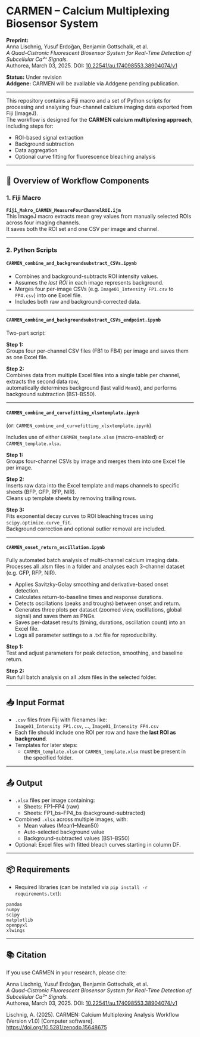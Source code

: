 
# CARMEN – Calcium Multiplexing Biosensor System

**Preprint:**  
Anna Lischnig, Yusuf Erdoğan, Benjamin Gottschalk, et al.  
*A Quad-Cistronic Fluorescent Biosensor System for Real-Time Detection of Subcellular Ca²⁺ Signals.*  
Authorea, March 03, 2025. DOI: [10.22541/au.174098553.38904074/v1](https://doi.org/10.22541/au.174098553.38904074/v1)

**Status:** Under revision  
**Addgene:** CARMEN will be available via Addgene pending publication.

---

This repository contains a Fiji macro and a set of Python scripts for processing and analysing four-channel calcium imaging data exported from Fiji (ImageJ).  
The workflow is designed for the **CARMEN calcium multiplexing approach**, including steps for:

- ROI-based signal extraction
- Background subtraction
- Data aggregation
- Optional curve fitting for fluorescence bleaching analysis

---

## 📁 Overview of Workflow Components

### 1. Fiji Macro
**`Fiji_Makro_CARMEN_MeasureFourChannelROI.ijm`**  
This ImageJ macro extracts mean grey values from manually selected ROIs across four imaging channels.  
It saves both the ROI set and one CSV per image and channel.

---

### 2. Python Scripts

#### **`CARMEN_combine_and_backgroundsubstract_CSVs.ipynb`**
- Combines and background-subtracts ROI intensity values.
- Assumes the *last ROI* in each image represents background.
- Merges four per-image CSVs (e.g. `Image01_Intensity FP1.csv` to `FP4.csv`) into one Excel file.
- Includes both raw and background-corrected data.

---

#### **`CARMEN_combine_and_backgroundsubstract_CSVs_endpoint.ipynb`**
Two-part script:

**Step 1:**  
Groups four per-channel CSV files (FB1 to FB4) per image and saves them as one Excel file.

**Step 2:**  
Combines data from multiple Excel files into a single table per channel, extracts the second data row,  
automatically determines background (last valid `MeanX`), and performs background subtraction (BS1–BS50).

---

#### **`CARMEN_combine_and_curvefitting_xlsmtemplate.ipynb`**  
(or: `CARMEN_combine_and_curvefitting_xlsxtemplate.ipynb`)

Includes use of either `CARMEN_template.xlsm` (macro-enabled) or `CARMEN_template.xlsx`.

**Step 1:**  
Groups four-channel CSVs by image and merges them into one Excel file per image.

**Step 2:**  
Inserts raw data into the Excel template and maps channels to specific sheets (BFP, GFP, RFP, NIR).  
Cleans up template sheets by removing trailing rows.

**Step 3:**  
Fits exponential decay curves to ROI bleaching traces using `scipy.optimize.curve_fit`.  
Background correction and optional outlier removal are included.

---

#### **`CARMEN_onset_return_oscillation.ipynb`**  
Fully automated batch analysis of multi-channel calcium imaging data.
Processes all .xlsm files in a folder and analyses each 3-channel dataset (e.g. GFP, RFP, NIR).

- Applies Savitzky-Golay smoothing and derivative-based onset detection.
- Calculates return-to-baseline times and response durations.
- Detects oscillations (peaks and troughs) between onset and return.
- Generates three plots per dataset (zoomed view, oscillations, global signal) and saves them as PNGs.
- Saves per-dataset results (timing, durations, oscillation count) into an Excel file.
- Logs all parameter settings to a .txt file for reproducibility.

**Step 1:**  
Test and adjust parameters for peak detection, smoothing, and baseline return.

**Step 2:**  
Run full batch analysis on all .xlsm files in the selected folder.

---

## 📥 Input Format

- `.csv` files from Fiji with filenames like:  
  `Image01_Intensity FP1.csv`, ..., `Image01_Intensity FP4.csv`
- Each file should include one ROI per row and have the **last ROI as background**.
- Templates for later steps:
  - `CARMEN_template.xlsm` or `CARMEN_template.xlsx` must be present in the specified folder.

---

## 📤 Output

- `.xlsx` files per image containing:
  - Sheets: FP1–FP4 (raw)
  - Sheets: FP1_bs–FP4_bs (background-subtracted)
- Combined `.xlsx` across multiple images, with:
  - Mean values (Mean1–Mean50)
  - Auto-selected background value
  - Background-subtracted values (BS1–BS50)
- Optional: Excel files with fitted bleach curves starting in column DF.

---

## 📦 Requirements


- Required libraries (can be installed via `pip install -r requirements.txt`):

```text
pandas
numpy
scipy
matplotlib
openpyxl
xlwings
```

---

## 📚 Citation
If you use CARMEN in your research, please cite:

Anna Lischnig, Yusuf Erdoğan, Benjamin Gottschalk, et al.  
*A Quad-Cistronic Fluorescent Biosensor System for Real-Time Detection of Subcellular Ca²⁺ Signals.*  
Authorea, March 03, 2025. DOI: [10.22541/au.174098553.38904074/v1](https://doi.org/10.22541/au.174098553.38904074/v1)

Lischnig, A. (2025). CARMEN: Calcium Multiplexing Analysis Workflow (Version v1.0) 
[Computer software]. https://doi.org/10.5281/zenodo.15648675
